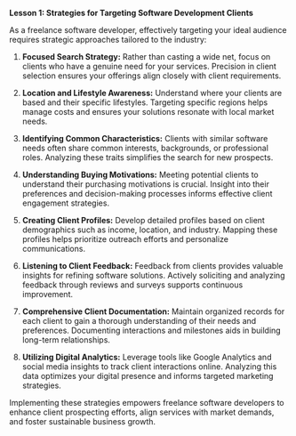 **Lesson 1: Strategies for Targeting Software Development Clients**

As a freelance software developer, effectively targeting your ideal audience requires strategic approaches tailored to the industry:

1. **Focused Search Strategy:** Rather than casting a wide net, focus on clients who have a genuine need for your services. Precision in client selection ensures your offerings align closely with client requirements.

2. **Location and Lifestyle Awareness:** Understand where your clients are based and their specific lifestyles. Targeting specific regions helps manage costs and ensures your solutions resonate with local market needs.

3. **Identifying Common Characteristics:** Clients with similar software needs often share common interests, backgrounds, or professional roles. Analyzing these traits simplifies the search for new prospects.

4. **Understanding Buying Motivations:** Meeting potential clients to understand their purchasing motivations is crucial. Insight into their preferences and decision-making processes informs effective client engagement strategies.

5. **Creating Client Profiles:** Develop detailed profiles based on client demographics such as income, location, and industry. Mapping these profiles helps prioritize outreach efforts and personalize communications.

6. **Listening to Client Feedback:** Feedback from clients provides valuable insights for refining software solutions. Actively soliciting and analyzing feedback through reviews and surveys supports continuous improvement.

7. **Comprehensive Client Documentation:** Maintain organized records for each client to gain a thorough understanding of their needs and preferences. Documenting interactions and milestones aids in building long-term relationships.

8. **Utilizing Digital Analytics:** Leverage tools like Google Analytics and social media insights to track client interactions online. Analyzing this data optimizes your digital presence and informs targeted marketing strategies.

Implementing these strategies empowers freelance software developers to enhance client prospecting efforts, align services with market demands, and foster sustainable business growth.